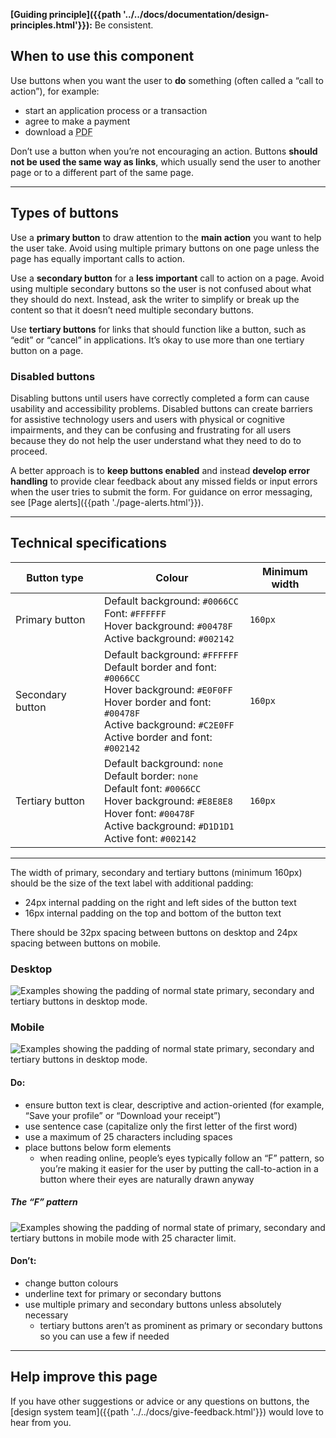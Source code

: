 **[Guiding principle]({{path '../../docs/documentation/design-principles.html'}}):** Be consistent.

## When to use this component

Use buttons when you want the user to **do** something (often called a “call to action”), for example:
  * start an application process or a transaction
  * agree to make a payment
  * download a <abbr title="portable document format">PDF</abbr>

Don’t use a button when you’re not encouraging an action. Buttons **should not be used the same way as links**, which usually send the user to another page or to a different part of the same page.

<hr>

## Types of buttons

Use a **primary button** to draw attention to the **main action** you want to help the user take. Avoid using multiple primary buttons on one page unless the page has equally important calls to action. 

Use a **secondary button** for a **less important** call to action on a page. Avoid using multiple secondary buttons so the user is not confused about what they should do next. Instead, ask the writer to simplify or break up the content so that it doesn’t need multiple secondary buttons.

Use **tertiary buttons** for links that should function like a button, such as “edit” or “cancel” in applications. It’s okay to use more than one tertiary button on a page.

### Disabled buttons

Disabling buttons until users have correctly completed a form can cause usability and accessibility problems. Disabled buttons can create barriers for assistive technology users and users with physical or cognitive impairments, and they can be confusing and frustrating for all users because they do not help the user understand what they need to do to proceed.

A better approach is to **keep buttons enabled** and instead **develop error handling** to provide clear feedback about any missed fields or input errors when the user tries to submit the form. For guidance on error messaging, see [Page alerts]({{path './page-alerts.html'}}).

<hr>

## Technical specifications

<div class="fractal-table-scroll">

| Button type | Colour | Minimum width |
|----------------------|---------------------------------------------|------------------------|
| Primary button | Default background: `#0066CC`<br>Font: `#FFFFFF`<br>Hover background: `#00478F`<br>Active background: `#002142`|`160px` |
| Secondary button | Default background: `#FFFFFF`<br>Default border and font: `#0066CC`<br>Hover background: `#E0F0FF`<br>Hover border and font: `#00478F`<br>Active background: `#C2E0FF`<br>Active border and font: `#002142`| `160px` |
| Tertiary button | Default background: `none`<br>Default border: `none`<br>Default font: `#0066CC`<br>Hover background: `#E8E8E8`<br>Hover font: `#00478F`<br>Active background: `#D1D1D1`<br>Active font: `#002142`<br>| `160px`|

</div>

<hr>

The width of primary, secondary and tertiary buttons (minimum 160px) should be the size of the text label with additional padding:
* 24px internal padding on the right and left sides of the button text
* 16px internal padding on the top and bottom of the button text

There should be 32px spacing between buttons on desktop and 24px spacing between buttons on mobile.

### Desktop

<img src="{{path '../../markdown-assets/buttons/DS_Buttons_DesktopPadding.png'}}" alt="Examples showing the padding of normal state primary, secondary and tertiary buttons in desktop mode." />


### Mobile

<img src="{{path '../../markdown-assets/buttons/DS_Buttons_MobilePadding.png'}}" alt="Examples showing the padding of normal state primary, secondary and tertiary buttons in desktop mode." />



#### Do:
* ensure button text is clear, descriptive and action-oriented (for example, “Save your profile” or “Download your receipt”)
* use sentence case (capitalize only the first letter of the first word)
* use a maximum of 25 characters including spaces
* place buttons below form elements
  * when reading online, people’s eyes typically follow an “F” pattern, so you’re making it easier for the user by putting the call-to-action in a button where their eyes are naturally drawn anyway

##### The “F” pattern

<img src="{{path '../../markdown-assets/buttons/DS_Button_Fpattern.png'}}" alt="Examples showing the padding of normal state of primary, secondary and tertiary buttons in mobile mode with 25 character limit." />


#### Don’t:
* change button colours
* underline text for primary or secondary buttons
* use multiple primary and secondary buttons unless absolutely necessary
  * tertiary buttons aren’t as prominent as primary or secondary buttons so you can use a few if needed

<hr>

## Help improve this page
If you have other suggestions or advice or any questions on buttons, the [design system team]({{path '../../docs/give-feedback.html'}}) would love to hear from you.
